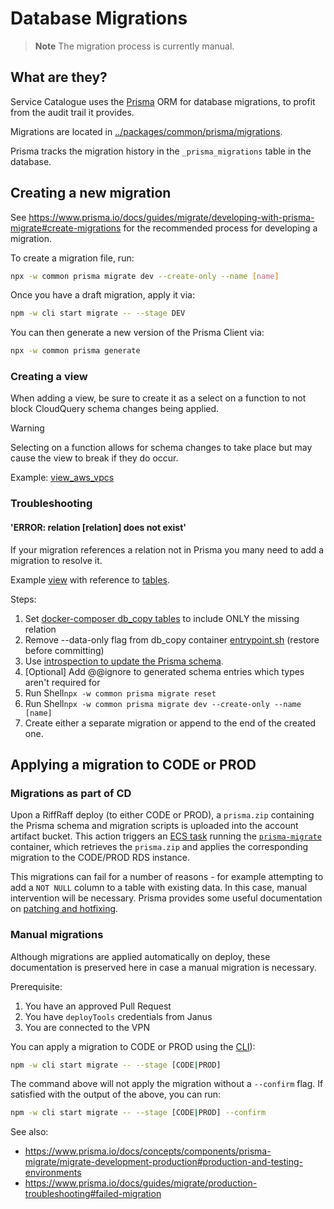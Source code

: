# Database Migrations

> **Note**
> The migration process is currently manual.

## What are they?

Service Catalogue uses the [Prisma](https://www.prisma.io) ORM for database migrations,
to profit from the audit trail it provides.

Migrations are located in [../packages/common/prisma/migrations](../packages/common/prisma/migrations).

Prisma tracks the migration history in the `_prisma_migrations` table in the database.

## Creating a new migration

See https://www.prisma.io/docs/guides/migrate/developing-with-prisma-migrate#create-migrations for the recommended process for developing a migration.

To create a migration file, run:

```bash
npx -w common prisma migrate dev --create-only --name [name]
```

Once you have a draft migration, apply it via:

```bash
npm -w cli start migrate -- --stage DEV
```

You can then generate a new version of the Prisma Client via:

```bash
npx -w common prisma generate
```

### Creating a view

When adding a view, be sure to create it as a select on a function to not block CloudQuery schema changes being applied.

>[!Warning]
> Selecting on a function allows for schema changes to take place but may cause the view to break if they do occur.

Example: [view_aws_vpcs](../packages/common/prisma/migrations/20250212092300_view_aws_vpcs)

### Troubleshooting 

#### 'ERROR: relation [relation] does not exist'

If your migration references a relation not in Prisma you many need to add a migration to resolve it.

Example [view](../packages/common/prisma/migrations/20250212092300_view_aws_vpcs) with reference to [tables](../packages/common/prisma/migrations/20250212092000_aws_vpc_tables).

Steps:
1. Set [docker-composer db_copy tables](../packages/dev-environment/docker-compose.yaml) to include ONLY the missing relation
2. Remove --data-only flag from db_copy container [entrypoint.sh](../containers/db-copy/entrypoint.sh) (restore before committing)
3. Use [introspection to update the Prisma schema](https://www.prisma.io/docs/orm/prisma-migrate/getting-started#introspect-to-create-or-update-your-prisma-schema).
4. [Optional] Add @@ignore to generated schema entries which types aren't required for
5. Run Shell```npx -w common prisma migrate reset```
6. Run Shell```npx -w common prisma migrate dev --create-only --name [name]```
7. Create either a separate migration or append to the end of the created one.

## Applying a migration to CODE or PROD

### Migrations as part of CD

Upon a RiffRaff deploy (to either CODE or PROD), a `prisma.zip` containing the Prisma schema and migration scripts is uploaded into the account artifact bucket. This action triggers an [ECS task](../packages/cdk/lib/prisma-migrate-task.ts) running the [`prisma-migrate`](../containers/prisma-migrate/Dockerfile) container, which retrieves the `prisma.zip` and applies the corresponding migration to the CODE/PROD RDS instance.

This migrations can fail for a number of reasons - for example attempting to add a `NOT NULL` column to a table with existing data. In this case, manual intervention will be necessary. Prisma provides some useful documentation on [patching and hotfixing](https://www.prisma.io/docs/orm/prisma-migrate/workflows/patching-and-hotfixing).

### Manual migrations

Although migrations are applied automatically on deploy, these documentation is preserved here in case a manual migration is necessary.

Prerequisite:

1. You have an approved Pull Request
2. You have `deployTools` credentials from Janus
3. You are connected to the VPN

You can apply a migration to CODE or PROD using the [CLI](../packages/cli)):

```bash
npm -w cli start migrate -- --stage [CODE|PROD]
```

The command above will not apply the migration without a `--confirm` flag. If satisfied with the output of the above, you can run:

```bash
npm -w cli start migrate -- --stage [CODE|PROD] --confirm
```

See also:

- https://www.prisma.io/docs/concepts/components/prisma-migrate/migrate-development-production#production-and-testing-environments
- https://www.prisma.io/docs/guides/migrate/production-troubleshooting#failed-migration
